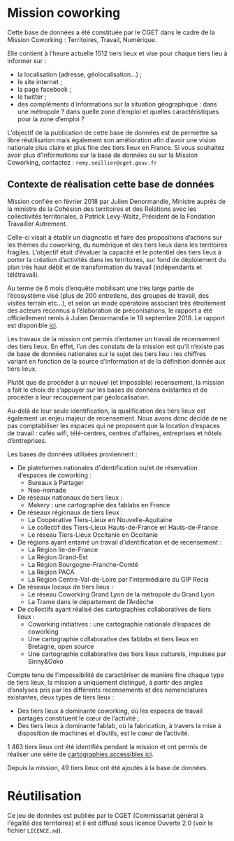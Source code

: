 # Mission coworking

Cette base de données a été constituée par le CGET dans le cadre de la
Mission Coworking : Territoires, Travail, Numérique.

Elle contient à l’heure actuelle 1512 tiers lieux et vise pour chaque
tiers lieu à informer sur :

- la localisation (adresse, géolocalisation…) ;
- le site internet ;
- la page facebook ;
- le twitter ;
- des compléments d’informations sur la situation géographique : dans
  une métropole ? dans quelle zone d’emploi et quelles
  caractéristiques pour la zone d’emploi ?

L’objectif de la publication de cette base de données est de permettre
sa libre réutilisation mais également son amélioration afin d’avoir
une vision nationale plus claire et plus fine des tiers lieux en
France.  Si vous souhaitez avoir plus d’informations sur la base de
données ou sur la Mission Coworking, contactez :
`remy.seillier@cget.gouv.fr`

## Contexte de réalisation cette base de données

Mission confiée en février 2018 par Julien Denormandie, Ministre
auprès de la ministre de la Cohésion des territoires et des Relations
avec les collectivités territoriales, à Patrick Levy-Waitz, Président
de la Fondation Travailler Autrement. 

Celle-ci visait à établir un diagnostic et faire des propositions
d’actions sur les thèmes du coworking, du numérique et des tiers lieux
dans les territoires fragiles. L’objectif était d’évaluer la capacité
et le potentiel des tiers lieux à porter la création d’activités dans
les territoires, sur fond de déploiement du plan très haut débit et de
transformation du travail (indépendants et télétravail).

Au terme de 6 mois d’enquête mobilisant une très large partie de
l’écosystème visé (plus de 200 entretiens, des groupes de travail, des
visites terrain etc…), et selon un mode opératoire associant très
étroitement des acteurs reconnus à l’élaboration de préconisations, le
rapport a été officiellement remis à Julien Denormandie le 19
septembre 2018. Le rapport est disponible
[ici](https://www.cget.gouv.fr/actualites/l-etat-s-engage-pour-soutenir-et-accelerer-la-dynamique-des-tiers-lieux-dans-les-territoires).

Les travaux de la mission ont permis d’entamer un travail de
recensement des tiers lieux. En effet, l’un des constats de la mission
est qu’il n’existe pas de base de données nationales sur le sujet des
tiers lieu : les chiffres variant en fonction de la source
d’information et de la définition donnée aux tiers lieux.

Plutôt que de procéder à un nouvel (et impossible) recensement, la
mission a fait le choix de s’appuyer sur les bases de données
existantes et de procéder à leur recoupement par géolocalisation.

Au-delà de leur seule identification, la qualification des tiers lieux
est également un enjeu majeur de recensement. Nous avons donc décidé
de ne pas comptabiliser les espaces qui ne proposent que la location
d’espaces de travail : cafés wifi, télé-centres, centres d'affaires,
entreprises et hôtels d’entreprises.

Les bases de données utilisées proviennent :
- De plateformes nationales d’identification ou/et de réservation
  d’espaces de coworking :
  - Bureaux à Partager 
  - Neo-nomade
- De réseaux nationaux de tiers lieux :
  - Makery : une cartographie des fablabs en France
- De réseaux régionaux de tiers lieux : 
  - La Coopérative Tiers-Lieux en Nouvelle-Aquitaine
  - Le collectif des Tiers-Lieux Hauts-de-France en Hauts-de-France
  - Le réseau Tiers-Lieux Occitanie en Occitanie
- De régions ayant entamé un travail d’identification et de recensement :
  - La Région Ile-de-France
  - La Région Grand-Est 
  - La Région Bourgogne-Franche-Comté
  - La Région PACA 
  - La Région Centre-Val-de-Loire par l’intermédiaire du GIP Recia
- De réseaux locaux de tiers lieux :
  - Le réseau Coworking Grand Lyon de la métropole du Grand Lyon
  - La Trame dans le département de l’Ardèche 
- De collectifs ayant réalisé des cartographies collaboratives de tiers lieux :
  - Coworking initiatives : une cartographie nationale d’espaces de coworking
  - Une cartographie collaborative des fablabs et tiers lieux en Bretagne, open source
  - Une cartographie collaborative des tiers lieux culturels, impulsée par Sinny&Ooko

Compte tenu de l’impossibilité de caractériser de manière fine chaque
type de tiers lieux, la mission a uniquement distingué, à partir des
angles d’analyses pris par les différents recensements et des
nomenclatures existantes, deux types de tiers lieux : 

- Des tiers lieux à dominante coworking, où les espaces de travail
  partagés constituent le cœur de l’activité ;
- Des tiers lieux à dominante fablab, où la fabrication, à travers la
  mise à disposition de machines et d’outils, est le cœur de
  l’activité.

1 463 tiers lieux ont été identifiés pendant la mission et ont permis de réaliser une série de [cartographies accessibles ici](https://cartotheque.cget.gouv.fr/cartes?filters%5Bquery%5D=&filters%5Bserie%5D%5BSerie%5D%5B3%5D=field.Serie%3Ar%22Rapport+de+la+Mission+coworking%22&current_page=1&category=&page_size=20&query=).

Depuis la mission, 49 tiers lieux ont été ajoutés à la base de
données.

# Réutilisation

Ce jeu de données est publiée par le CGET (Commissariat général à
l'égalité des territoires) et il est diffusé sous licence Ouverte 2.0
(voir le fichier `LICENCE.md`).
